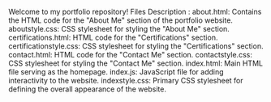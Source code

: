 Welcome to my portfolio repository!
Files Description :
about.html: Contains the HTML code for the "About Me" section of the portfolio website.
aboutstyle.css: CSS stylesheet for styling the "About Me" section.
certifications.html: HTML code for the "Certifications" section.
certificationstyle.css: CSS stylesheet for styling the "Certifications" section.
contact.html: HTML code for the "Contact Me" section.
contactstyle.css: CSS stylesheet for styling the "Contact Me" section.
index.html: Main HTML file serving as the homepage.
index.js: JavaScript file for adding interactivity to the website.
indexstyle.css: Primary CSS stylesheet for defining the overall appearance of the website.

